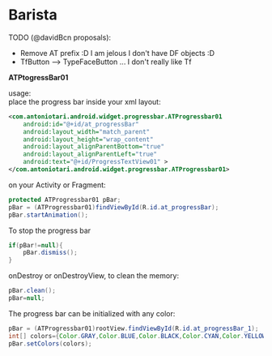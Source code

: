 Barista
=======
TODO (@davidBcn proposals):  
- Remove AT prefix :D I am jelous I don't have DF objects :D
- TfButton --> TypeFaceButton ... I don't really like Tf

**ATPtogressBar01**

usage:<br>
place the progress bar inside your xml layout:<br>
```xml
<com.antoniotari.android.widget.progressbar.ATProgressbar01
    android:id="@+id/at_progressBar"
    android:layout_width="match_parent"
    android:layout_height="wrap_content"
    android:layout_alignParentBottom="true"
    android:layout_alignParentLeft="true"
    android:text="@+id/ProgressTextView01" >
</com.antoniotari.android.widget.progressbar.ATProgressbar01>
```
on your Activity or Fragment:<br>
```java
protected ATProgressbar01 pBar;
pBar = (ATProgressbar01)findViewById(R.id.at_progressBar);
pBar.startAnimation();
```
To stop the progress bar
```java
if(pBar!=null){
    pBar.dismiss();
}
```
onDestroy or onDestroyView, to clean the memory:<br>
```java
pBar.clean();
pBar=null;
```
The progress bar can be initialized with any color:<br>
```java
pBar = (ATProgressbar01)rootView.findViewById(R.id.at_progressBar_1);
int[] colors={Color.GRAY,Color.BLUE,Color.BLACK,Color.CYAN,Color.YELLOW,Color.RED,Color.WHITE,Color.GREEN,Color.MAGENTA};
pBar.setColors(colors);
```
